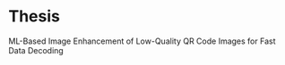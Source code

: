 # Thesis

ML-Based Image Enhancement of Low-Quality QR Code Images for Fast Data Decoding

<!-- Research-based paper presented as the final empirical study of my bachelor degree. -->
